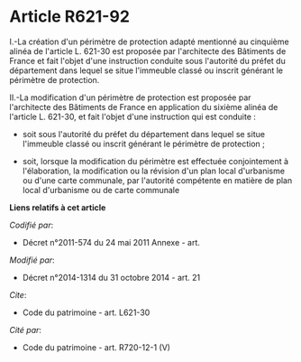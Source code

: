# Article R621-92

I.-La création d'un périmètre de protection adapté mentionné au cinquième alinéa de l'article L. 621-30 est proposée par
l'architecte des Bâtiments de France et fait l'objet d'une instruction conduite sous l'autorité du préfet du département dans
lequel se situe l'immeuble classé ou inscrit générant le périmètre de protection. 

II.-La modification d'un périmètre de protection est proposée par l'architecte des Bâtiments de France en application du
sixième alinéa de l'article L. 621-30, et fait l'objet d'une instruction qui est conduite : 

- soit sous l'autorité du préfet du département dans lequel se situe l'immeuble classé ou inscrit générant le périmètre de
protection ; 

- soit, lorsque la modification du périmètre est effectuée conjointement à l'élaboration, la modification ou la révision d'un
plan local d'urbanisme ou d'une carte communale, par l'autorité compétente en matière de plan local d'urbanisme ou de carte
communale

**Liens relatifs à cet article**

_Codifié par_:

  - Décret n°2011-574 du 24 mai 2011 Annexe - art.

_Modifié par_:

  - Décret n°2014-1314 du 31 octobre 2014 - art. 21

_Cite_:

  - Code du patrimoine - art. L621-30

_Cité par_:

  - Code du patrimoine - art. R720-12-1 (V)
